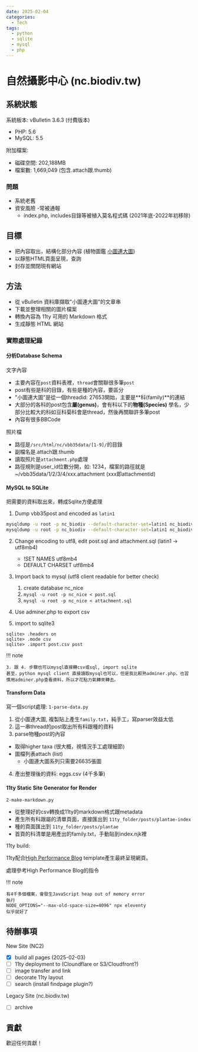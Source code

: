 ```yaml
---
date: 2025-02-04
categories:
  - Tech
tags:
  - python
  - sqlite
  - mysql
  - php
---
```


# 自然攝影中心 (nc.biodiv.tw)

## 系統狀態

系統板本: vBulletin 3.6.3 (付費版本)
- PHP: 5.6
- MySQL: 5.5

附加檔案:
- 磁碟空間: 202,188MB
- 檔案數: 1,669,049 (包含.attach跟.thumb)

### 問題

- 系統老舊
- 資安風險
  -常被通報
  - index.php, includes目錄等被植入莫名程式碼 (2021年底-2022年初移除)

## 目標

- 把內容取出，結構化部分內容 (植物圖鑑 [小圖連大圖](http://nc.biodiv.tw/bbs/showthread.php?t=27653))
- 以靜態HTML頁面呈現，查詢
- 封存並關閉現有網站

## 方法

- 從 vBulletin 資料庫擷取"小圖連大圖"的文章串
- 下載並整理相關的圖片檔案
- 轉換內容為 11ty 可用的 Markdown 格式
- 生成靜態 HTML 網站

### 實際處理紀錄

#### 分析Database Schema

文字內容

- 主要內容在`post`資料表裡，`thread`會關聯很多筆`post`
- post有些是科的目錄，有些是種的內容，要區分
- "小圖連大圖"是從一個threadid: 27653開始，主要是**科(family)**的連結
- 大部分的各科的post包含**屬(genus)**，會有科以下的**物種(Species)** 學名，少部分比較大的科如豆科菊科會是thread，然後再關聯許多筆post
- 內容有很多BBCode

照片檔

- 路徑是`/src/html/nc/vbb35data/[1-9]/`的目錄
- 副檔名是.attach跟.thumb
- 讀取照片是`attachment.php`處理
- 路徑規則是user_id位數分開，如: 1234，檔案的路徑就是 ~/vbb35data/1/2/3/4/xxx.attachment (xxx即attachmentid)

#### MySQL to SQLite 

把需要的資料取出來，轉成Sqlite方便處理

1. Dump vbb35post and encoded as `latin1`

```bash
mysqldump -u root -p nc_biodiv --default-character-set=latin1 nc_biodiv vbb35post > post.sql
mysqldump -u root -p nc_biodiv --default-character-set=latin1 nc_biodiv vbb35attachment > attachment.sql
```

2. Change encoding to utf8, edit post.sql and attachment.sql (latin1 -> utf8mb4)

    - !SET NAMES utf8mb4
    - DEFAULT CHARSET utf8mb4

3. Import back to mysql (utf8 client readable for better check)

    1. create database nc_nice
    2. `mysql -u root -p nc_nice < post.sql`
    3. `mysql -u root -p nc_nice < attachment.sql`

4. Use adminer.php to export csv

5. import to sqlite3

```
sqlite> .headers on
sqlite> .mode csv
sqlite> .import post.csv post
```

!!! note

    3. 跟 4. 步驟也可以mysql直接轉csv或sql, import sqlite
    甚至，python mysql client 直接讀取mysql也可以，但是我比較熟adminer.php，也習慣用adminer.php查看資料，所以才花點力氣轉來轉去。


#### Transform Data

寫一個script處理: `1-parse-data.py`

1. 從小圖連大圖, 複製貼上產生`family.txt`，純手工，寫parser效益太低
2. 這一串thread的post取出所有科跟種的資料
3. parse物種post的內容

  - 取得higher taxa (很大概，視情況手工處理細節)
  - 圖檔列表attach (list)
    - 小圖連大圖系列只需要26635張圖

4. 產出整理後的資料: eggs.csv (4千多筆)

#### 11ty Static Site Generator for Render

`2-make-markdown.py`

- 從整理好的csv轉換成11ty的markdown格式跟metadata
- 產生所有科跟屬的清單頁面，直接匯出到 `11ty_folder/posts/plantae-index`
- 種的頁面匯出到 `11ty_folder/posts/plantae`
- 首頁的科清單是用產出的family.txt，手動貼到index.njk裡

11ty build: 

11ty配合[High Performance Blog](https://github.com/google/eleventy-high-performance-blog) template產生最終呈現網頁。

處理參考High Performance Blog的指令

!!! note

    有4千多個檔案，會發生JavaScript heap out of memory error
    執行
    NODE_OPTIONS="--max-old-space-size=4096" npx eleventy
    似乎就好了


## 待辦事項

New Site (NC2)

- [x] build all pages (2025-02-03)
- [ ] 11ty deployment to (Cloundflare or S3/Cloudfront?)
- [ ] image transfer and link
- [ ] decorate 11ty layout
- [ ] search (install findpage plugin?)

Legacy Site (nc.biodiv.tw)

- [ ] archive

## 貢獻

歡迎任何貢獻！
